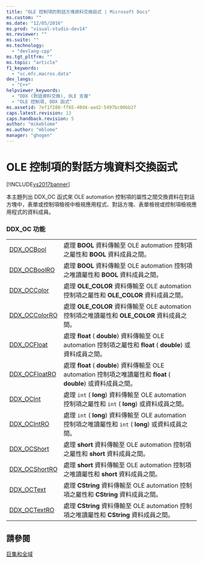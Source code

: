 ```yaml
---
title: "OLE 控制項的對話方塊資料交換函式 | Microsoft Docs"
ms.custom: ""
ms.date: "12/05/2016"
ms.prod: "visual-studio-dev14"
ms.reviewer: ""
ms.suite: ""
ms.technology: 
  - "devlang-cpp"
ms.tgt_pltfrm: ""
ms.topic: "article"
f1_keywords: 
  - "vc.mfc.macros.data"
dev_langs: 
  - "C++"
helpviewer_keywords: 
  - "DDX (對話資料交換), OLE 支援"
  - "OLE 控制項, DDX 函式"
ms.assetid: 7ef1f288-ff65-40d4-aad2-5497bc00bb27
caps.latest.revision: 13
caps.handback.revision: 5
author: "mikeblome"
ms.author: "mblome"
manager: "ghogen"
---
```

# OLE 控制項的對話方塊資料交換函式
[!INCLUDE[vs2017banner](../../assembler/inline/includes/vs2017banner.md)]

本主題列出 DDX\_OC 函式來 OLE automation 控制項的屬性之間交換資料在對話方塊中，表單或控制項檢視中檢視應用程式、對話方塊、表單檢視或控制項檢視應用程式的資料成員。  
  
### DDX\_OC 功能  
  
|||  
|-|-|  
|[DDX\_OCBool](../Topic/DDX_OCBool.md)|處理 **BOOL** 資料傳輸至 OLE automation 控制項之屬性和 **BOOL** 資料成員之間。|  
|[DDX\_OCBoolRO](../Topic/DDX_OCBoolRO.md)|處理 **BOOL** 資料傳輸至 OLE automation 控制項之唯讀屬性和 **BOOL** 資料成員之間。|  
|[DDX\_OCColor](../Topic/DDX_OCColor.md)|處理 **OLE\_COLOR** 資料傳輸至 OLE automation 控制項之屬性和 **OLE\_COLOR** 資料成員之間。|  
|[DDX\_OCColorRO](../Topic/DDX_OCColorRO.md)|處理 **OLE\_COLOR** 資料傳輸至 OLE automation 控制項之唯讀屬性和 **OLE\_COLOR** 資料成員之間。|  
|[DDX\_OCFloat](../Topic/DDX_OCFloat.md)|處理 **float** \( **double**\) 資料傳輸至 OLE automation 控制項之屬性和 **float** \( **double**\) 或資料成員之間。|  
|[DDX\_OCFloatRO](../Topic/DDX_OCFloatRO.md)|處理 **float** \( **double**\) 資料傳輸至 OLE automation 控制項之唯讀屬性和 **float** \( **double**\) 或資料成員之間。|  
|[DDX\_OCInt](../Topic/DDX_OCInt.md)|處理 `int` \( **long**\) 資料傳輸至 OLE automation 控制項之屬性和 `int` \( **long**\) 或資料成員之間。|  
|[DDX\_OCIntRO](../Topic/DDX_OCIntRO.md)|處理 `int` \( **long**\) 資料傳輸至 OLE automation 控制項之唯讀屬性和 `int` \( **long**\) 或資料成員之間。|  
|[DDX\_OCShort](../Topic/DDX_OCShort.md)|處理 **short** 資料傳輸至 OLE automation 控制項之屬性和 **short** 資料成員之間。|  
|[DDX\_OCShortRO](../Topic/DDX_OCShortRO.md)|處理 **short** 資料傳輸至 OLE automation 控制項之唯讀屬性和 **short** 資料成員之間。|  
|[DDX\_OCText](../Topic/DDX_OCText.md)|處理 **CString** 資料傳輸至 OLE automation 控制項之屬性和 **CString** 資料成員之間。|  
|[DDX\_OCTextRO](../Topic/DDX_OCTextRO.md)|處理 **CString** 資料傳輸至 OLE automation 控制項之唯讀屬性和 **CString** 資料成員之間。|  
  
## 請參閱  
 [巨集和全域](../../mfc/reference/mfc-macros-and-globals.md)